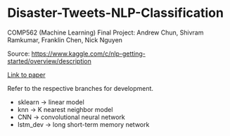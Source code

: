 # Disaster-Tweets-NLP-Classification
COMP562 (Machine Learning) Final Project: Andrew Chun, Shivram Ramkumar, Franklin Chen, Nick Nguyen

Source: https://www.kaggle.com/c/nlp-getting-started/overview/description

[Link to paper](./FinalPaper.pdf)

Refer to the respective branches for development. 
- sklearn -> linear model 
- knn -> K nearest neighbor model 
- CNN -> convolutional neural network 
- lstm_dev -> long short-term memory network 
